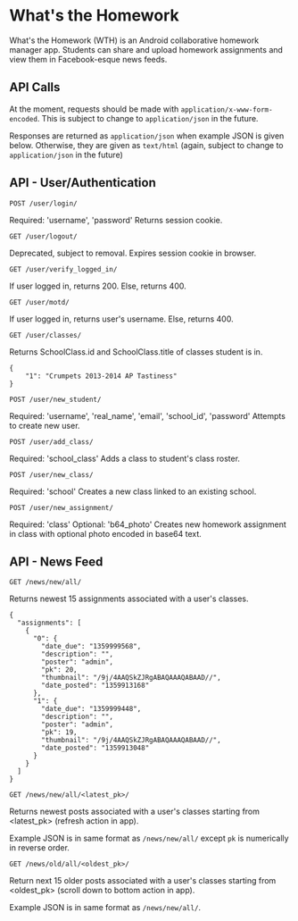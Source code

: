 What's the Homework
===================

What's the Homework (WTH) is an Android collaborative homework manager app. Students can share and upload homework assignments and view them in Facebook-esque news feeds.

API Calls
---------

At the moment, requests should be made with `application/x-www-form-encoded`. This is subject to change to `application/json` in the future.

Responses are returned as `application/json` when example JSON is given below. Otherwise, they are given as `text/html` (again, subject to change to `application/json` in the future)

API - User/Authentication
-------------------------

`POST /user/login/`

Required: 'username', 'password'
Returns session cookie.

`GET /user/logout/`

Deprecated, subject to removal.
Expires session cookie in browser.

`GET /user/verify_logged_in/`

If user logged in, returns 200. Else, returns 400.

`GET /user/motd/`

If user logged in, returns user's username. Else, returns 400.

`GET /user/classes/`

Returns SchoolClass.id and SchoolClass.title of classes student is in.

    {
        "1": "Crumpets 2013-2014 AP Tastiness"
    }

`POST /user/new_student/`

Required: 'username', 'real_name', 'email', 'school_id', 'password'
Attempts to create new user.

`POST /user/add_class/`

Required: 'school_class'
Adds a class to student's class roster.

`POST /user/new_class/`

Required: 'school'
Creates a new class linked to an existing school.

`POST /user/new_assignment/`

Required: 'class'
Optional: 'b64_photo'
Creates new homework assignment in class with optional photo encoded in base64 text.

API - News Feed
---------------

`GET /news/new/all/`

Returns newest 15 assignments associated with a user's classes.

    {
      "assignments": [
        {
          "0": {
            "date_due": "1359999568",
            "description": "",
            "poster": "admin",
            "pk": 20,
            "thumbnail": "/9j/4AAQSkZJRgABAQAAAQABAAD//",
            "date_posted": "1359913168"
          },
          "1": {
            "date_due": "1359999448",
            "description": "",
            "poster": "admin",
            "pk": 19,
            "thumbnail": "/9j/4AAQSkZJRgABAQAAAQABAAD//",
            "date_posted": "1359913048"
          }
        }
      ]
    }

`GET /news/new/all/<latest_pk>/`

Returns newest posts associated with a user's classes starting from <latest_pk> (refresh action in app).

Example JSON is in same format as `/news/new/all/` except `pk` is numerically in reverse order.

`GET /news/old/all/<oldest_pk>/`

Return next 15 older posts associated with a user's classes starting from <oldest_pk> (scroll down to bottom action in app).

Example JSON is in same format as `/news/new/all/`.